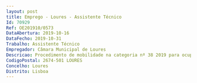 ```yaml
--- 
layout: post
title: Emprego - Loures - Assistente Técnico
Id: 70929
Ref: OE201910/0573
DataAbertura: 2019-10-16
DataFecho: 2019-10-31
Trabalho: Assistente Técnico
Empregador: Câmara Municipal de Loures
Descricao: Procedimento de mobilidade na categoria nº 38 2019 para ocupação de dois postos de trabalho na categoria de Assistente Técnico para o Departamento de Ambiente.
CodigoPostal: 2674-501 LOURES
Concelho: Loures
Distrito: Lisboa
--- 
```

